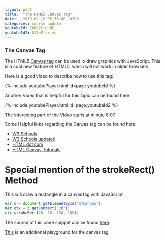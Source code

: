 ```yaml
---
layout: post
title:  "The HTML5 Canvas Tag"
date:   2019-09-18 05:33:00 -0700
categories: course update
youtubeId: EO6OkltgudE
youtubeId2: k27oMfzx-yo
---
```


### The Canvas Tag

The HTML5 [Canvas tag](https://www.w3schools.com/tags/tag_canvas.asp) can be used to draw graphics with JavaScript. This is a cool new feature of HTML5, which will not work in older browsers.

Here is a good video to describe how to use this tag:

{% include youtubePlayer.html id=page.youtubeId %}

Another Video that is helpful for this topic can be found here:

{% include youtubePlayer.html id=page.youtubeId2 %}

The interesting part of the Video starts at minute 8:07.

Some Helpful links regarding the Canvas tag can be found here:

* [W3 Schools](https://www.w3schools.com/tags/tag_canvas.asp)
* [W3 Schools updated](https://www.w3schools.com/html/html5_canvas.asp)
* [HTML dot com](https://html.com/tags/canvas/)
* [HTML Canvas Tutorials](https://www.html5canvastutorials.com/tutorials/html5-canvas-element/)

# Special mention of the strokeRect() Method

This will draw a rectangle in a canvas tag with JavaScript

```javascript
var c = document.getElementById("myCanvas");
var ctx = c.getContext("2d");
ctx.strokeRect(20, 20, 150, 100);
```

The source of this code snippet can be found [here](https://www.w3schools.com/tags/canvas_strokerect.asp).

[This](https://www.quackit.com/html_5/tags/html_canvas_tag.cfm) is an additional playground for the canvas tag.
